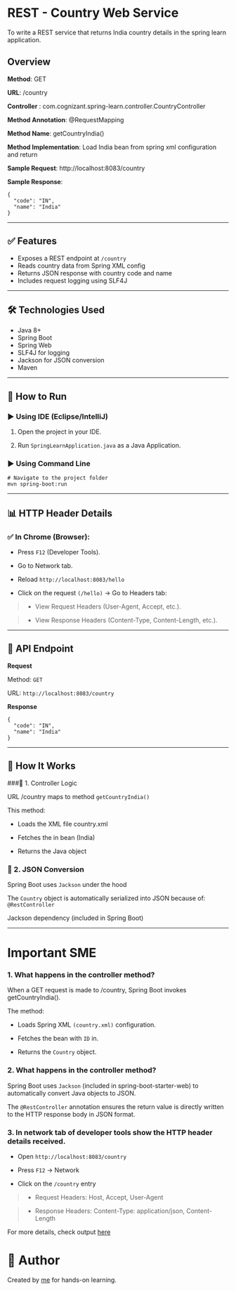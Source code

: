 # REST - Country Web Service 

To write a REST service that returns India country details in the spring learn application.


## Overview

**Method**: GET

**URL**: /country

**Controller** : com.cognizant.spring-learn.controller.CountryController

**Method Annotation**: @RequestMapping

**Method Name**: getCountryIndia()

**Method Implementation**: Load India bean from spring xml configuration and return

**Sample Request**: http://localhost:8083/country

**Sample Response**: 
```
{
  "code": "IN",
  "name": "India"
}
```

---




## ✅ Features

- Exposes a REST endpoint at `/country`
- Reads country data from Spring XML config
- Returns JSON response with country code and name
- Includes request logging using SLF4J

---

## 🛠️ Technologies Used

- Java 8+
- Spring Boot
- Spring Web
- SLF4J for logging
- Jackson for JSON conversion
- Maven

---

## 🚀 How to Run

### ▶ Using IDE (Eclipse/IntelliJ)

1. Open the project in your IDE.

2. Run `SpringLearnApplication.java` as a Java Application.

### ▶ Using Command Line

```
# Navigate to the project folder
mvn spring-boot:run
```

---
## 📊 HTTP Header Details

### ✅ In Chrome (Browser):

- Press `F12` (Developer Tools).

- Go to Network tab.

- Reload `http://localhost:8083/hello`

- Click on the request `(/hello)` → Go to Headers tab:

> - View Request Headers (User-Agent, Accept, etc.).

> - View Response Headers (Content-Type, Content-Length, etc.).

---

## 🔗 API Endpoint

**Request**

Method: `GET`

URL: `http://localhost:8083/country`

**Response**

```
{
  "code": "IN",
  "name": "India"
}
```

---

## 🔎 How It Works

###📌 1. Controller Logic

URL /country maps to method `getCountryIndia()`

This method:

- Loads the XML file country.xml

- Fetches the in bean (India)

- Returns the Java object

### 📌 2. JSON Conversion

Spring Boot uses `Jackson` under the hood

The `Country` object is automatically serialized into JSON because of:
`@RestController`

Jackson dependency (included in Spring Boot)


---

# Important SME

### 1. What happens in the controller method?

When a GET request is made to /country, Spring Boot invokes getCountryIndia().

The method:

- Loads Spring XML `(country.xml)` configuration.

- Fetches the bean with `ID` in.

- Returns the `Country` object.

### 2. What happens in the controller method?

Spring Boot uses `Jackson` (included in spring-boot-starter-web) to automatically convert Java objects to JSON.

The `@RestController` annotation ensures the return value is directly written to the HTTP response body in JSON format.

### 3. In network tab of developer tools show the HTTP header details received.

- Open `http://localhost:8083/country`

- Press `F12` → Network

- Click on the `/country` entry

> - Request Headers: Host, Accept, User-Agent

> - Response Headers: Content-Type: application/json, Content-Length

For more details, check output [here](https://github.com/NivedhaJM/Digital_Nuture_4.0_JavaFSE/tree/master/Week_04%20Spring%20REST%20using%20Spring%20Boot%203/SpringRest/2_Spring%20Rest%20HandsOn/HandsOn-2)

# 👤 Author

Created by [me](https://github.com/NivedhaJM) for hands-on learning.



